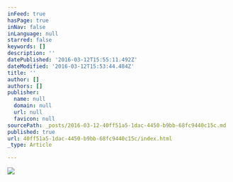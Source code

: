 ```yaml
---
inFeed: true
hasPage: true
inNav: false
inLanguage: null
starred: false
keywords: []
description: ''
datePublished: '2016-03-12T15:55:11.492Z'
dateModified: '2016-03-12T15:53:44.484Z'
title: ''
author: []
authors: []
publisher:
  name: null
  domain: null
  url: null
  favicon: null
sourcePath: _posts/2016-03-12-40ff51a5-1dac-4450-b9bb-68fc9440c15c.md
published: true
url: 40ff51a5-1dac-4450-b9bb-68fc9440c15c/index.html
_type: Article

---
```

![](https://the-grid-user-content.s3-us-west-2.amazonaws.com/f6e73fb9-0623-4d73-8ced-3edde0802189.png)